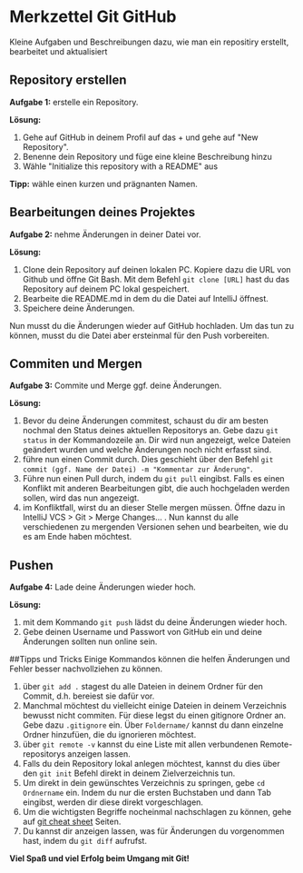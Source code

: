 # Merkzettel Git GitHub
Kleine Aufgaben und Beschreibungen dazu, wie man ein repositiry erstellt, bearbeitet und aktualisiert 

## Repository erstellen
**Aufgabe 1:** erstelle ein Repository.

**Lösung:**
1. Gehe auf GitHub in deinem Profil auf das + und gehe auf "New Repository".
2. Benenne dein Repository und füge eine kleine Beschreibung hinzu
3. Wähle "Initialize this repository with a README" aus
 
**Tipp:** wähle einen kurzen und prägnanten Namen.

## Bearbeitungen deines Projektes
**Aufgabe 2:** nehme Änderungen in deiner Datei vor.

**Lösung:**
1. Clone dein Repository auf deinen lokalen PC. Kopiere dazu die URL von Github und öffne Git Bash. Mit dem Befehl `git clone [URL]` hast du das Repository auf deinem PC lokal gespeichert.
2. Bearbeite die README.md in dem du die Datei auf IntelliJ öffnest.
3. Speichere deine Änderungen.

Nun musst du die Änderungen wieder auf GitHub hochladen. Um das tun zu können, musst du die Datei aber ersteinmal für den Push vorbereiten.

## Commiten und Mergen
**Aufgabe 3:** Commite und Merge ggf. deine Änderungen.

**Lösung:** 
1. Bevor du deine Änderungen commitest, schaust du dir am besten nochmal den Status deines aktuellen Repositorys an. Gebe dazu `git status`
in der Kommandozeile an. Dir wird nun angezeigt, welce Dateien geändert wurden und welche Änderungen noch nicht erfasst sind.
2. führe nun einen Commit durch. Dies geschieht über den Befehl `git commit (ggf. Name der Datei) -m "Kommentar zur Änderung"`.
3. Führe nun einen Pull durch, indem du `git pull` eingibst. Falls es einen Konflikt mit anderen Bearbeitungen gibt, die auch hochgeladen werden sollen, wird das nun angezeigt.
4. im Konfliktfall, wirst du an dieser Stelle mergen müssen. 
Öffne dazu in IntelliJ VCS > Git > Merge Changes... . Nun kannst du alle verschiedenen zu mergenden Versionen sehen und bearbeiten, wie du es am Ende haben möchtest.

## Pushen
**Aufgabe 4:** Lade deine Änderungen wieder hoch.

**Lösung:**
1. mit dem Kommando `git push` lädst du deine Änderungen wieder hoch. 
2. Gebe deinen Username und Passwort von GitHub ein und deine Änderungen sollten nun online sein.

##Tipps und Tricks
Einige Kommandos können die helfen Änderungen und Fehler besser nachvollziehen zu können.
1. über `git add .` stagest du alle Dateien in deinem Ordner für den Commit, d.h. bereiest sie dafür vor.
2. Manchmal möchtest du vielleicht einige Dateien in deinem Verzeichnis bewusst nicht commiten. Für diese legst du einen gitignore Ordner an. 
Gebe dazu `.gitignore` ein. Über `Foldername/` kannst du dann einzelne Ordner hinzufüen, die du ignorieren möchtest.
3. über `git remote -v` kannst du eine Liste mit allen verbundenen Remote-repositorys anzeigen lassen.
3. Falls du dein Repository lokal anlegen möchtest, kannst du dies über den `git init` Befehl direkt in deinem Zielverzeichnis tun.
4. Um direkt in dein gewünschtes Verzeichnis zu springen, gebe `cd Ordnername` ein. Indem du nur die ersten Buchstaben und dann Tab eingibst, werden dir diese direkt vorgeschlagen.
6. Um die wichtigsten Begriffe nocheinmal nachschlagen zu können, gehe auf [git cheat sheet](https://zipproth.de/cheat-sheets/git/ "cheat sheet") Seiten. 
7. Du kannst dir anzeigen lassen, was für Änderungen du vorgenommen hast, indem du `git diff` aufrufst.


**Viel Spaß und viel Erfolg beim Umgang mit Git!**